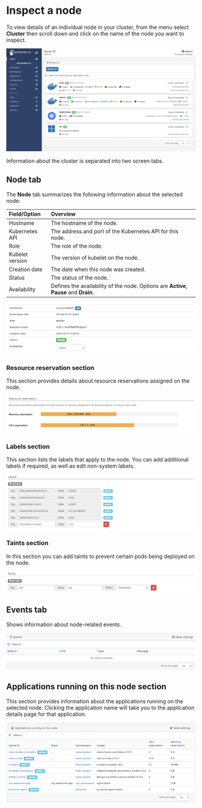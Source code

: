 # Inspect a node

To view details of an individual node in your cluster, from the menu select **Cluster** then scroll down and click on the name of the node you want to inspect.

![](../../../.gitbook/assets/cluster-node-1.gif)

Information about the cluster is separated into two screen tabs.

## Node tab

The **Node** tab summarizes the following information about the selected node:

| Field/Option | Overview |
| :--- | :--- |
| Hostname | The hostname of the node. |
| Kubernetes API | The address and port of the Kubernetes API for this node. |
| Role | The role of the node. |
| Kubelet version | The version of kubelet on the node. |
| Creation date | The date when this node was created. |
| Status | The status of the node. |
| Availability | Defines the availability of the node. Options are **Active**, **Pause** and **Drain**. |

![](../../../.gitbook/assets/cluster-node-2.png)

### Resource reservation section

This section provides details about resource reservations assigned on the node.

![](../../../.gitbook/assets/cluster-node-3.png)

### Labels section

This section lists the labels that apply to the node. You can add additional labels if required, as well as edit non-system labels.

![](../../../.gitbook/assets/cluster-node-4.png)

### Taints section

In this section you can add taints to prevent certain pods being deployed on the node.

![](../../../.gitbook/assets/cluster-node-5.png)

## Events tab

Shows information about node-related events.

![](../../../.gitbook/assets/cluster-node-6.png)

## Applications running on this node section

This section provides information about the applications running on the selected node. Clicking the application name will take you to the application details page for that application.

![](../../../.gitbook/assets/cluster-node-7.png)

